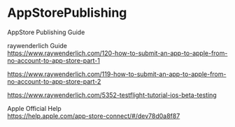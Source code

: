 # AppStorePublishing
AppStore Publishing Guide

raywenderlich Guide <br />
https://www.raywenderlich.com/120-how-to-submit-an-app-to-apple-from-no-account-to-app-store-part-1

https://www.raywenderlich.com/119-how-to-submit-an-app-to-apple-from-no-account-to-app-store-part-2

https://www.raywenderlich.com/5352-testflight-tutorial-ios-beta-testing


Apple Official Help <br />
https://help.apple.com/app-store-connect/#/dev78d0a8f87
